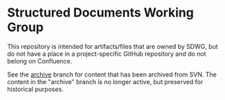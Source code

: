 # Structured Documents Working Group

This repository is intended for artifacts/files that are owned by SDWG, but do not have a place in a project-specific GitHub repository and do not belong on Confluence.

See the [archive](https://github.com/HL7/wg-sdwg/tree/archive) branch for content that has been archived from SVN. The content in the "archive" branch is no longer active, but preserved for historical purposes.